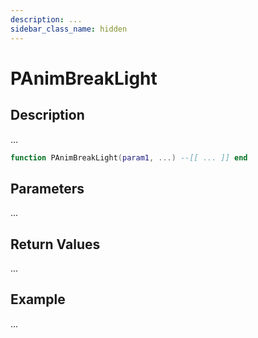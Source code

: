 ```yaml
---
description: ...
sidebar_class_name: hidden
---
```


# PAnimBreakLight

## Description

...

```lua
function PAnimBreakLight(param1, ...) --[[ ... ]] end
```

## Parameters

...

## Return Values

...

## Example

...

